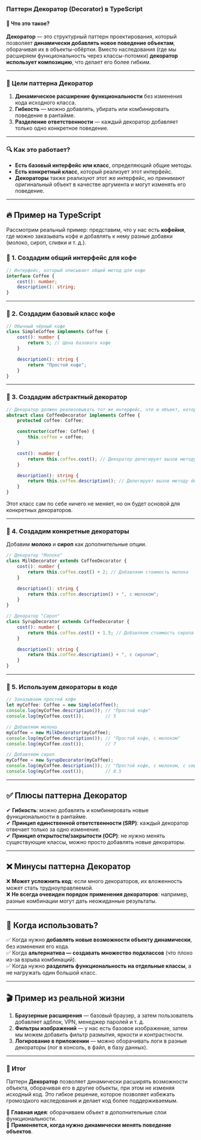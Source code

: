 ### Паттерн **Декоратор** (Decorator) в TypeScript

#### 📌 Что это такое?
**Декоратор** — это структурный паттерн проектирования, который позволяет **динамически добавлять новое поведение объектам**, оборачивая их в объекты-обёртки. Вместо наследования (где мы расширяем функциональность через классы-потомки) **декоратор использует композицию**, что делает его более гибким.

---

### 🎯 **Цели паттерна Декоратор**
1. **Динамическое расширение функциональности** без изменения кода исходного класса.
2. **Гибкость** — можно добавлять, убирать или комбинировать поведение в рантайме.
3. **Разделение ответственности** — каждый декоратор добавляет только одно конкретное поведение.

---

### 🔍 **Как это работает?**
- **Есть базовый интерфейс или класс**, определяющий общие методы.
- **Есть конкретный класс**, который реализует этот интерфейс.
- **Декораторы** также реализуют этот же интерфейс, но принимают оригинальный объект в качестве аргумента и могут изменять его поведение.

---

## 🔥 **Пример на TypeScript**
Рассмотрим реальный пример: представим, что у нас есть **кофейня**, где можно заказывать кофе и добавлять к нему разные добавки (молоко, сироп, сливки и т. д.).

### 📌 1. **Создадим общий интерфейс для кофе**
```typescript
// Интерфейс, который описывает общий метод для кофе
interface Coffee {
    cost(): number;
    description(): string;
}
```

---

### 📌 2. **Создадим базовый класс кофе**
```typescript
// Обычный чёрный кофе
class SimpleCoffee implements Coffee {
    cost(): number {
        return 5; // Цена базового кофе
    }

    description(): string {
        return "Простой кофе";
    }
}
```
---

### 📌 3. **Создадим абстрактный декоратор**
```typescript
// Декоратор должен реализовывать тот же интерфейс, что и объект, который он расширяет
abstract class CoffeeDecorator implements Coffee {
    protected coffee: Coffee;

    constructor(coffee: Coffee) {
        this.coffee = coffee;
    }

    cost(): number {
        return this.coffee.cost(); // Декоратор делегирует вызов методу cost()
    }

    description(): string {
        return this.coffee.description(); // Делегирует вызов методу description()
    }
}
```
Этот класс сам по себе ничего не меняет, но он будет основой для конкретных декораторов.

---

### 📌 4. **Создадим конкретные декораторы**
Добавим **молоко** и **сироп** как дополнительные опции.

```typescript
// Декоратор "Молоко"
class MilkDecorator extends CoffeeDecorator {
    cost(): number {
        return this.coffee.cost() + 2; // Добавляем стоимость молока
    }

    description(): string {
        return this.coffee.description() + ", с молоком";
    }
}

// Декоратор "Сироп"
class SyrupDecorator extends CoffeeDecorator {
    cost(): number {
        return this.coffee.cost() + 1.5; // Добавляем стоимость сиропа
    }

    description(): string {
        return this.coffee.description() + ", с сиропом";
    }
}
```

---

### 📌 5. **Используем декораторы в коде**
```typescript
// Заказываем простой кофе
let myCoffee: Coffee = new SimpleCoffee();
console.log(myCoffee.description()); // "Простой кофе"
console.log(myCoffee.cost());        // 5

// Добавляем молоко
myCoffee = new MilkDecorator(myCoffee);
console.log(myCoffee.description()); // "Простой кофе, с молоком"
console.log(myCoffee.cost());        // 7

// Добавляем сироп
myCoffee = new SyrupDecorator(myCoffee);
console.log(myCoffee.description()); // "Простой кофе, с молоком, с сиропом"
console.log(myCoffee.cost());        // 8.5
```

---

## ✅ **Плюсы паттерна Декоратор**
✔ **Гибкость**: можно добавлять и комбинировать новые функциональности в рантайме.  
✔ **Принцип единственной ответственности (SRP)**: каждый декоратор отвечает только за одно изменение.  
✔ **Принцип открытости/закрытости (OCP)**: не нужно менять существующие классы, можно просто добавлять новые декораторы.  

---

## ❌ **Минусы паттерна Декоратор**
❌ **Может усложнить код**: если много декораторов, их вложенность может стать трудноуправляемой.  
❌ **Не всегда очевиден порядок применения декораторов**: например, разные комбинации могут дать неожиданные результаты.  

---

## 🎯 **Когда использовать?**
✅ Когда нужно **добавлять новые возможности объекту динамически**, без изменения его кода.  
✅ Когда **альтернатива — создавать множество подклассов** (что плохо из-за взрыва комбинаций).  
✅ Когда нужно **разделить функциональность на отдельные классы**, а не нагружать один большой класс.  

---

## 🎬 **Пример из реальной жизни**
1. **Браузерные расширения** — базовый браузер, а затем пользователь добавляет адблок, VPN, менеджер паролей и т. д.
2. **Фильтры изображений** — у нас есть базовое изображение, затем мы можем добавить фильтр размытия, яркости и контрастности.
3. **Логирование в приложении** — можно оборачивать логи в разные декораторы (лог в консоль, в файл, в базу данных).

---

### 🎉 Итог
Паттерн **Декоратор** позволяет динамически расширять возможности объекта, оборачивая его в другие объекты, при этом не изменяя исходный код. Это гибкое решение, которое позволяет избежать громоздкого наследования и делает код более поддерживаемым.

🔹 **Главная идея**: оборачиваем объект в дополнительные слои функциональности.  
🔹 **Применяется, когда нужно динамически менять поведение объектов**.  
